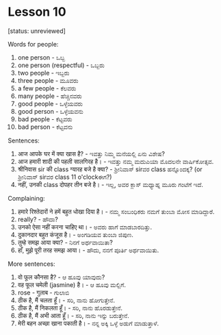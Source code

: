 # Lesson 10

[status: unreviewed]

Words for people:

1.  one person - ಒಬ್ಬ
2.  one person (respectful) - ಒಬ್ಬರು
3.  two people - ಇಬ್ಬರು
4.  three people - ಮೂವರು
5.  a few people - ಕೆಲವರು
6.  many people - ಹೆಚ್ಚಿನವರು
7.  good people - ಒಳ್ಳೆಯವರು
8.  good person - ಒಳ್ಳೆಯವನು
9.  bad people - ಕೆಟ್ಟವರು
10. bad person - ಕೆಟ್ಟವನು

Sentences:

1.  आज आपके घर में क्या खास है? - ಇವತ್ತು ನಿಮ್ಮ ಮನೆಯಲ್ಲಿ ಏನು ವಿಶೇಷ?
2.  आज हमारी शादी की पहली सालगिरह है। - ಇವತ್ತು ನಮ್ಮ ಮದುಎಯಾ ಮೊದಲನೇ ವಾರ್ಷಿಕೋತ್ಸವ.
3.  श्रीनिवास sir की class ग्यारह बजे है क्या? - ಶ್ರೀನಿವಾಸ್ sirವರ class ಹನ್ನೊಂದಕ್ಕ? (or ಶ್ರೀನಿವಾಸ್ sirವರ class 11 o'clockಈಗ?)
4.  नहीं, उनकी class दोपहर तीन बजे है। - ಇಲ್ಲ, ಅವರ ಕ್ಲಾಸ್ ಮಧ್ಯಾಹ್ನ ಮೂರು ಗಂಟೆಗೆ ಇದೆ.

Complaining:

1.  हमारे रिश्तेदारों ने हमें बहुत धोखा दिया है। - ನಮ್ಮ ಸಂಬಂಧಿಕರು ನಮಗೆ ತುಂಬಾ ಮೋಸ ಮಾಡಿದ್ದಾರೆ.
2.  really? - ಹೌದಾ?
3.  उनको ऐसा नहीं करना चाहिए था। - ಅವರು ಹಾಗೆ ಮಾಡಬಾರದಿತ್ತು.
4.  दुकानदार बहुत कंजूस है। - ಅಂಗಡಿಯವ ತುಂಬಾ ಜಿಪುಣ.
5.  तुम्हे समझ आया क्या? - ನಿನಗೆ ಅರ್ಥವಾಯಿತಾ?
6.  हाँ, मुझे पूरी तरह समझ आया। - ಹೌದು, ನನಗೆ ಪೂರ್ತಿ ಅರ್ಥವಾಯಿತು.

More sentences:

1.  वो फूल कौनसा है? - ಆ ಹೂವು ಯಾವುದು?
2.  वह फूल चमेली (jasmine) है। - ಆ ಹೂವು ಮಲ್ಲಿಗೆ.
3.  rose - गुलाब - ಗುಲಾಬಿ
4.  ठीक है, मैं चलता हूँ। - ಸರಿ, ನಾನು ಹೋಗುತ್ತೇನೆ.
5.  ठीक है, मैं निकलता हूँ। - ಸರಿ, ನಾನು ಹೊರಡುತ್ತೇನೆ.
6.  ठीक है, मैं अभी आता हूँ। - ಸರಿ, ನಾನು ಇನ್ನು ಬರುತ್ತೇನೆ.
7.  मेरी बहन अच्छा खाना पकाती है। - ನನ್ನ ಅಕ್ಕಿ ಒಳ್ಳೆ ಅಡುಗೆ ಮಾಡುತ್ತಾಳೆ.

<script type="module" src="https://sharmaeklavya2.github.io/trin/trinUI.js?init=true&addCss=true"></script>